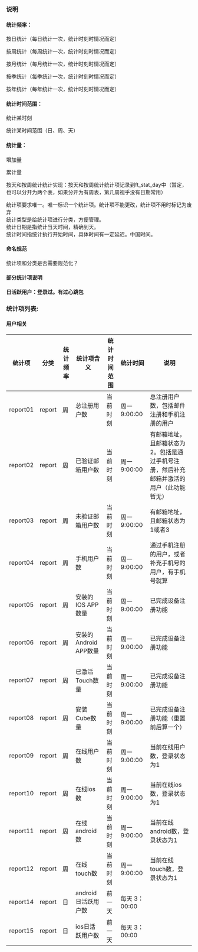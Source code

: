 ### 说明

#### 统计频率：

按日统计（每日统计一次，统计时刻时情况而定）

按周统计（每周统计一次，统计时刻时情况而定）

按月统计（每月统计一次，统计时刻时情况而定）

按季统计（每季统计一次，统计时刻时情况而定）

按年统计（每年统计一次，统计时刻时情况而定）

#### 统计时间范围：

统计某时刻

统计某时间范围（日、周、天）

#### 统计量：

增加量

累计量

按天和按周统计统计实现：按天和按周统计统计项记录到ft\_stat\_day中（暂定，也可以分开为两个表，如果分开为有周表，第几周视乎没有日期常用）

统计项要求唯一。唯一标识一个统计项。统计项不能更改，统计项不用时标记为废弃  
统计类型是给统计项进行分类，方便管理。  
统计日期是指统计当天时间，精确到天。  
统计时间指统计执行开始时间，具体时间有一定延迟。中国时间。

#### 命名规范

统计项和分类是否需要规范化？

#### 部分统计项说明

**日活跃用户：登录过。有过心跳包**

### 统计项列表:

#### 用户相关

| 统计项 | 分类 | 统计频率 | 统计项含义 | 统计时间范围 | 统计时间 | 说明 |
| --- | --- | --- | --- | --- | --- | --- |
| report01 | report | 周 | 总注册用户数 | 当前时刻 | 周一 9:00:00 | 总注册用户数，包括邮件注册和手机注册的用户 |
| report02 | report | 周 | 已验证邮箱用户数 | 当前时刻 | 周一 9:00:00 | 有邮箱地址，且邮箱状态为2。包括是通过手机号注册，然后补充邮箱并激活的用户（此功能暂无） |
| report03 | report | 周 | 未验证邮箱用户数 | 当前时刻 | 周一 9:00:00 | 有邮箱地址，且邮箱状态为1或者3 |
| report04 | report | 周 | 手机用户数 | 当前时刻 | 周一 9:00:00 | 通过手机注册的用户，或者补充手机号的用户，有手机号就算 |
| report05 | report | 周 | 安装的IOS APP数量 | 当前时刻 | 周一 9:00:00 | 已完成设备注册功能 |
| report06 | report | 周 | 安装的Android APP数量 | 当前时刻 | 周一 9:00:00 | 已完成设备注册功能 |
| report07 | report | 周 | 已激活Touch数量 | 当前时刻 | 周一 9:00:00 | 已完成设备注册功能 |
| report08 | report | 周 | 安装Cube数量 | 当前时刻 | 周一 9:00:00 | 已完成设备注册功能（重置前后算一个） |
| report09 | report | 周 | 在线用户数 | 当前时刻 | 周一 9:00:00 | 当前在线用户数，登录状态为1 |
| report10 | report | 周 | 在线ios数 | 当前时刻 | 周一 9:00:00 | 当前在线ios数，登录状态为1 |
| report11 | report | 周 | 在线android数 | 当前时刻 | 周一 9:00:00 | 当前在线android数，登录状态为1 |
| report12 | report | 周 | 在线touch数 | 当前时刻 | 周一 9:00:00 | 当前在线touch数，登录状态为1 |
| report14 | report | 日 | android日活跃用户数 | 前一天 | 每天 3：00:00 |  |
| report15 | report | 日 | ios日活跃用户数 | 前一天 | 每天 3：00:00 |  |



